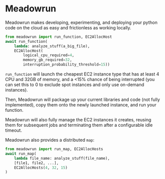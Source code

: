 # Meadowrun 

Meadowrun makes developing, experimenting, and deploying your python code on the cloud
as easy and frictionless as working locally.

```python
from meadowrun import run_function, EC2AllocHost
await run_function(
    lambda: analyze_stuff(a_big_file),
    EC2AllocHost(
        logical_cpu_required=4,
        memory_gb_required=32,
        interruption_probability_threshold=15))
```

`run_function` will launch the cheapest EC2 instance type that has at least 4 CPU and
32GB of memory, and a <15% chance of being interrupted (you can set this to 0 to exclude
spot instances and only use on-demand instances).

Then, Meadowrun will package up your current libraries and code (not fully implemented),
copy them onto the newly launched instance, and run your function.

Meadowrun will also fully manage the EC2 instances it creates, reusing them for
subsequent jobs and terminating them after a configurable idle timeout.

Meadowrun also provides a distributed `map`:

```python
from meadowrun import run_map, EC2AllocHosts
await run_map(
    lambda file_name: analyze_stuff(file_name),
    [file1, file2, ...],
    EC2AllocHosts(4, 32, 15)
)
```
